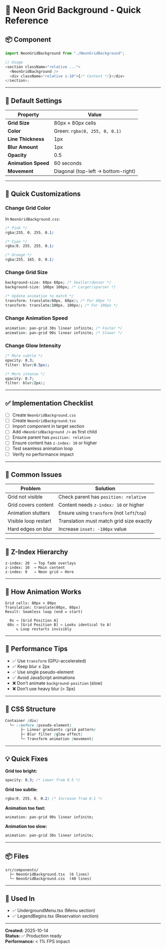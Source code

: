 # 🌟 Neon Grid Background - Quick Reference

## 📦 Component

```typescript
import NeonGridBackground from "./NeonGridBackground";

// Usage
<section className="relative ...">
  <NeonGridBackground />
  <div className="relative z-10">{/* Content */}</div>
</section>;
```

---

## 🎨 Default Settings

| Property            | Value                              |
| ------------------- | ---------------------------------- |
| **Grid Size**       | 80px × 80px cells                  |
| **Color**           | Green: `rgba(0, 255, 0, 0.1)`      |
| **Line Thickness**  | 1px                                |
| **Blur Amount**     | 1px                                |
| **Opacity**         | 0.5                                |
| **Animation Speed** | 60 seconds                         |
| **Movement**        | Diagonal (top-left → bottom-right) |

---

## 🔧 Quick Customizations

### Change Grid Color

In `NeonGridBackground.css`:

```css
/* Pink */
rgba(255, 0, 255, 0.1)

/* Cyan */
rgba(0, 255, 255, 0.1)

/* Orange */
rgba(255, 165, 0, 0.1)
```

### Change Grid Size

```css
background-size: 60px 60px; /* Smaller/denser */
background-size: 100px 100px; /* Larger/sparser */

/* Update animation to match */
transform: translate(60px, 60px); /* For 60px */
transform: translate(100px, 100px); /* For 100px */
```

### Change Animation Speed

```css
animation: pan-grid 30s linear infinite; /* Faster */
animation: pan-grid 90s linear infinite; /* Slower */
```

### Change Glow Intensity

```css
/* More subtle */
opacity: 0.3;
filter: blur(0.5px);

/* More intense */
opacity: 0.7;
filter: blur(2px);
```

---

## ✅ Implementation Checklist

- [ ] Create `NeonGridBackground.css`
- [ ] Create `NeonGridBackground.tsx`
- [ ] Import component in target section
- [ ] Add `<NeonGridBackground />` as first child
- [ ] Ensure parent has `position: relative`
- [ ] Ensure content has `z-index: 10` or higher
- [ ] Test seamless animation loop
- [ ] Verify no performance impact

---

## 🚫 Common Issues

| Problem              | Solution                                    |
| -------------------- | ------------------------------------------- |
| Grid not visible     | Check parent has `position: relative`       |
| Grid covers content  | Content needs `z-index: 10` or higher       |
| Animation stutters   | Ensure using `transform` (not `left`/`top`) |
| Visible loop restart | Translation must match grid size exactly    |
| Hard edges on blur   | Increase `inset: -100px` value              |

---

## 🎯 Z-Index Hierarchy

```
z-index: 20  → Top fade overlays
z-index: 10  → Main content
z-index: 0   → Neon grid ← Here
```

---

## 📐 How Animation Works

```
Grid cells: 80px × 80px
Translation: translate(80px, 80px)
Result: Seamless loop (end = start)

  0s → [Grid Position A]
 60s → [Grid Position B] ← Looks identical to A!
     ↳ Loop restarts invisibly
```

---

## 🚀 Performance Tips

- ✅ Use `transform` (GPU-accelerated)
- ✅ Keep blur ≤ 2px
- ✅ Use single pseudo-element
- ✅ Avoid JavaScript animations
- ❌ Don't animate `background-position` (slow)
- ❌ Don't use heavy blur (> 3px)

---

## 🎨 CSS Structure

```css
Container (div)
  └─ ::before (pseudo-element)
       ├─ Linear gradients (grid pattern)
       ├─ Blur filter (glow effect)
       └─ Transform animation (movement)
```

---

## 💡 Quick Fixes

**Grid too bright:**

```css
opacity: 0.3; /* Lower from 0.5 */
```

**Grid too subtle:**

```css
rgba(0, 255, 0, 0.2) /* Increase from 0.1 */
```

**Animation too fast:**

```css
animation: pan-grid 90s linear infinite;
```

**Animation too slow:**

```css
animation: pan-grid 30s linear infinite;
```

---

## 📦 Files

```
src/components/
  ├─ NeonGridBackground.tsx  (6 lines)
  └─ NeonGridBackground.css  (40 lines)
```

---

## 🔄 Used In

- ✅ UndergroundMenu.tsx (Menu section)
- ✅ LegendBegins.tsx (Reservation section)

---

**Created:** 2025-10-14  
**Status:** ✅ Production ready  
**Performance:** < 1% FPS impact
